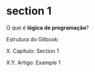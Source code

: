 # section 1

O que é **lógica de programação**?

Estrutura do Gitbook:

X. Capítulo: Section 1

X.Y. Artigo: Example 1
